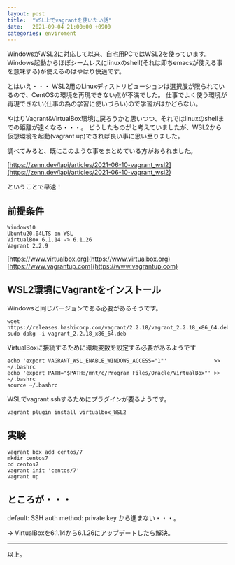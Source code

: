 ```yaml
---
layout: post
title:  "WSL上でvagrantを使いたい話"
date:   2021-09-04 21:00:00 +0900
categories: enviroment
---
```


WindowsがWSL2に対応して以来、自宅用PCではWSL2を使っています。
Windows起動からほぼシームレスにlinuxのshell(それは即ちemacsが使える事を意味する)が使えるのはやはり快適です。

とはいえ・・・
WSL2用のLinuxディストリビューションは選択肢が限られているので、CentOSの環境を再現できない点が不満でした。
仕事でよく使う環境が再現できない(仕事の為の学習に使いづらい)ので学習がはかどらない。  

やはりVagrant&VirtualBox環境に戻ろうかと思いつつ、それではlinuxのshellまでの距離が遠くなる・・・。
どうしたものがと考えていましたが、WSL2から仮想環境を起動(vagrant up)できれば良い事に思い至りました。  

調べてみると、既にこのような事をまとめている方がおられました。

[https://zenn.dev/lapi/articles/2021-06-10-vagrant_wsl2](https://zenn.dev/lapi/articles/2021-06-10-vagrant_wsl2)

ということで早速！


## 前提条件

```
Windows10
Ubuntu20.04LTS on WSL
VirtualBox 6.1.14 -> 6.1.26
Vagrant 2.2.9
```

[https://www.virtualbox.org](https://www.virtualbox.org)
[https://www.vagrantup.com](https://www.vagrantup.com)

## WSL2環境にVagrantをインストール

Windowsと同じバージョンである必要があるそうです。

```
wget https://releases.hashicorp.com/vagrant/2.2.18/vagrant_2.2.18_x86_64.deb
sudo dpkg -i vagrant_2.2.18_x86_64.deb
```

VirtualBoxに接続するために環境変数を設定する必要があるようです

```
echo 'export VAGRANT_WSL_ENABLE_WINDOWS_ACCESS="1"'               >> ~/.bashrc
echo 'export PATH="$PATH:/mnt/c/Program Files/Oracle/VirtualBox"' >> ~/.bashrc
source ~/.bashrc
```

WSLでvagrant sshするためにプラグインが要るようです。
```
vagrant plugin install virtualbox_WSL2
```

## 実験

```
vagrant box add centos/7
mkdir centos7
cd centos7
vagrant init 'centos/7'
vagrant up
```

## ところが・・・

default: SSH auth method: private key
から進まない・・・。  

-> VirtualBoxを6.1.14から6.1.26にアップデートしたら解決。

---

以上。

